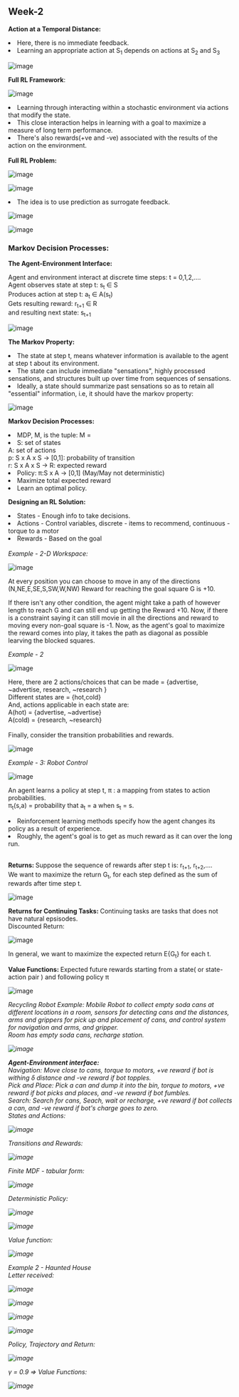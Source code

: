 ## Week-2

<b>Action at a Temporal Distance: </b>
<li>Here, there is no immediate feedback.</li>
<li>Learning an appropriate action at S<sub>1</sub> depends on actions at S<sub>2</sub> and S<sub>3</sub></li>

![image](https://github.com/VIROOPAKSHC/BS-Level-Courses/assets/69083163/7fa4999d-a652-4eff-bedf-0b79c97af6a3)

<b>Full RL Framework</b>:

![image](https://github.com/VIROOPAKSHC/BS-Level-Courses/assets/69083163/ac2e90ae-ba05-4648-aa2c-a7f1f50f9fd2)

<li>Learning through interacting within a stochastic environment via actions that modify the state.</li>
<li>This close interaction helps in learning with a goal to maximize a measure of long term performance.</li>
<li>There's also rewards(+ve and -ve) associated with the results of the action on the environment.</li>
<br>
<b>Full RL Problem: </b>

![image](https://github.com/VIROOPAKSHC/BS-Level-Courses/assets/69083163/a09e1734-a5c9-4833-948f-89f2d4044ec1)

![image](https://github.com/VIROOPAKSHC/BS-Level-Courses/assets/69083163/dfd86817-4f14-4fb4-aff8-4b3b16852918)

<li>The idea is to use prediction as surrogate feedback.</li>

![image](https://github.com/VIROOPAKSHC/BS-Level-Courses/assets/69083163/85dfdc2d-09bc-41af-b0dd-0c8556d12eef)

![image](https://github.com/VIROOPAKSHC/BS-Level-Courses/assets/69083163/6610bf8e-3ef8-4acc-bfa8-444704fd1049)

### Markov Decision Processes:
<b>The Agent-Environment Interface: </b>

Agent and environment interact at discrete time steps: t = 0,1,2,.... <br>
Agent observes state at step t: s<sub>t</sub> &isin; S <br>
Produces action at step t: a<sub>t</sub> &isin; A(s<sub>t</sub>) <br>
Gets resulting reward: r<sub>t+1</sub> &isin; R <br>
and resulting next state: s<sub>t+1</sub> <br>

![image](https://github.com/VIROOPAKSHC/BS-Level-Courses/assets/69083163/c1e0d3cb-be60-4da2-9f9d-b72f9b6e1f0d)

<b>The Markov Property: </b>
<li>The state at step t, means whatever information is available to the agent at step t about its environment.</li>
<li>The state can include immediate "sensations", highly processed sensations, and structures built up over time from sequences of sensations.</li>
<li>Ideally, a state should summarize past sensations so as to retain all "essential" information, i.e, it should have the markov property:</li>

![image](https://github.com/VIROOPAKSHC/BS-Level-Courses/assets/69083163/25e974f0-670e-4a5b-9c80-36386d24f160)

<b> Markov Decision Processes: </b>
<li>MDP, M, is the tuple: M = <S,A,p,r> </li>
<li>S: set of states<br>
A: set of actions<br>
p: S x A x S -> [0,1]: probability of transition<br>
r: S x A x S -> R: expected reward</li>
<li>Policy: &pi;:S x A -> [0,1] (May/May not deterministic)</li>
<li>Maximize total expected reward</li>
<li>Learn an optimal policy.</li>

<b>Designing an RL Solution: </b>
<li>States - Enough info to take decisions.</li>
<li>Actions - Control variables, discrete - items to recommend, continuous - torque to a motor</li>
<li>Rewards - Based on the goal</li>

<br>
<em>Example - 2-D Workspace: </em>

![image](https://github.com/VIROOPAKSHC/BS-Level-Courses/assets/69083163/c9013e80-84c8-44fd-bdbe-522fab0db8bc)

At every position you can choose to move in any of the directions (N,NE,E,SE,S,SW,W,NW) Reward for reaching the goal square G is +10. <br>

If there isn't any other condition, the agent might take a path of however length to reach G and can still end up getting the Reward +10. Now, if there is a constraint saying it can still movie in all the directions and reward to moving every non-goal square is -1. Now, as the agent's goal to maximize the reward comes into play, it takes the path as diagonal as possible learving the blocked squares. <br>

<em>Example - 2 </em>

![image](https://github.com/VIROOPAKSHC/BS-Level-Courses/assets/69083163/f189ab83-0ad8-40f8-be3d-6413c50dcbd4)

Here, there are 2 actions/choices that can be made = {advertise, ~advertise, research, ~research }<br>
Different states are = {hot,cold}<br>
And, actions applicable in each state are:<br>
A(hot) = {advertise, ~advertise}<br>
A(cold) = {research, ~research}<br>
<br>
Finally, consider the transition probabilities and rewards.<br>

![image](https://github.com/VIROOPAKSHC/BS-Level-Courses/assets/69083163/b62a12ee-5a4e-4a8f-ba75-917f55f8e7e3)

<em>Example - 3: Robot Control</em>

![image](https://github.com/VIROOPAKSHC/BS-Level-Courses/assets/69083163/09e3f4d2-d23b-4d03-8ec8-5ab90158d5f9)


An agent learns a policy at step t, &pi; : a mapping from states to action probabilities.<br>
&pi;<sub>t</sub>(s,a) = probability that a<sub>t</sub> = a when s<sub>t</sub> = s.<br>
<li>Reinforcement learning methods specify how the agent changes its policy as a result of experience.</li>
<li>Roughly, the agent's goal is to get as much reward as it can over the long run.</li>

<br>

<b>Returns: </b>
Suppose the sequence of rewards after step t is: r<sub>t+1</sub>, r<sub>t+2</sub>,....<br>
We want to maximize the return G<sub>t</sub>, for each step defined as the sum of rewards after time step t. <br>

![image](https://github.com/VIROOPAKSHC/BS-Level-Courses/assets/69083163/0596928e-b825-4d07-9d4c-ef142d3c510a)

<b>Returns for Continuing Tasks: </b>
Continuing tasks are tasks that does not have natural epsisodes. <br>
Discounted Return: <br>

![image](https://github.com/VIROOPAKSHC/BS-Level-Courses/assets/69083163/63b4cac2-4c95-46cd-be91-9149b8847a33)

In general, we want to maximize the expected return E{G<sub>t</sub>} for each t.<br>

<b>Value Functions: </b>
Expected future rewards starting from a state( or state-action pair ) and following policy &pi; <br>

![image](https://github.com/VIROOPAKSHC/BS-Level-Courses/assets/69083163/dd5dddd5-0ef4-46a0-ade1-3b54e6f97a4f)

<em>Recycling Robot Example: 
Mobile Robot to collect empty soda cans at different locations in a room, sensors for detecting cans and the distances, arms and grippers for pick up and placement of cans, and control system for navigation and arms, and gripper.<br>
Room has empty soda cans, recharge station. <br>

![image](https://github.com/VIROOPAKSHC/BS-Level-Courses/assets/69083163/32b76079-a60a-4e33-8917-18b0c640afe6)

<b>Agent-Environment interface: </b><br>
Navigation: Move close to cans, torque to motors, +ve reward if bot is withing &delta; distance and -ve reward if bot topples.<br>
Pick and Place: Pick a can and dump it into the bin, torque to motors, +ve reward if bot picks and places, and -ve reward if bot fumbles.<br>
Search: Search for cans, Seach, wait or recharge, +ve reward if bot collects a can, and -ve reward if bot's charge goes to zero.<br>
States and Actions:<br>

![image](https://github.com/VIROOPAKSHC/BS-Level-Courses/assets/69083163/58cf12d0-2d0d-407c-ab97-e2613381c1f4)


Transitions and Rewards:<br>

![image](https://github.com/VIROOPAKSHC/BS-Level-Courses/assets/69083163/d9272f14-9960-464d-8640-033be1d0f295)

Finite MDF - tabular form: <br>

![image](https://github.com/VIROOPAKSHC/BS-Level-Courses/assets/69083163/5f2e8959-5d9a-4403-bb6c-b87f8c5460be)

Deterministic Policy: <br>

![image](https://github.com/VIROOPAKSHC/BS-Level-Courses/assets/69083163/064a6156-9029-4fac-acf6-ab6122b75019)

![image](https://github.com/VIROOPAKSHC/BS-Level-Courses/assets/69083163/fc9850b0-1d5a-4a31-b4b1-10f7a81c559e)

Value function:

![image](https://github.com/VIROOPAKSHC/BS-Level-Courses/assets/69083163/60204fd6-9983-43e6-9845-f088723c31e9)

</em>

<em>Example 2 - Haunted House <br>
Letter received:

![image](https://github.com/VIROOPAKSHC/BS-Level-Courses/assets/69083163/b10bdf28-e696-415c-b82b-874002041f7f)

![image](https://github.com/VIROOPAKSHC/BS-Level-Courses/assets/69083163/94b6900b-61b5-4034-9dfd-1fedb1699841)

![image](https://github.com/VIROOPAKSHC/BS-Level-Courses/assets/69083163/4d1cffee-ea82-4b1b-8ee2-85c002522c86)

![image](https://github.com/VIROOPAKSHC/BS-Level-Courses/assets/69083163/b0b868b3-20d0-41ca-8403-355e486bb044)

Policy, Trajectory and Return: <br>

![image](https://github.com/VIROOPAKSHC/BS-Level-Courses/assets/69083163/ac827a1e-e027-40bd-b4b4-e4aef0da8eed)

&gamma; = 0.9 => Value Functions: <br>

![image](https://github.com/VIROOPAKSHC/BS-Level-Courses/assets/69083163/799d2522-f7a6-4fae-a1a8-bf043d7fded1)

</em>
